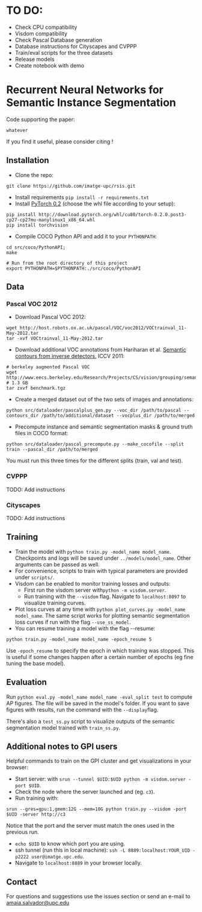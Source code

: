 # TO DO:

- Check CPU compatibility
- Visdom compatibility
- Check Pascal Database generation
- Database instructions for Cityscapes and CVPPP
- Train/eval scripts for the three datasets
- Release models
- Create notebook with demo

# Recurrent Neural Networks for Semantic Instance Segmentation

Code supporting the paper:

```
whatever 
```

If you find it useful, please consider citing !

## Installation
- Clone the repo:

```shell
git clone https://github.com/imatge-upc/rsis.git
```

- Install requirements ```pip install -r requirements.txt``` 
- Install [PyTorch 0.2](http://pytorch.org/) (choose the whl file according to your setup):

```shell
pip install http://download.pytorch.org/whl/cu80/torch-0.2.0.post3-cp27-cp27mu-manylinux1_x86_64.whl  
pip install torchvision
```

- Compile COCO Python API and add it to your ```PYTHONPATH```:

```shell
cd src/coco/PythonAPI;
make
```

```shell
# Run from the root directory of this project
export PYTHONPATH=$PYTHONPATH:./src/coco/PythonAPI
```

## Data

### Pascal VOC 2012

- Download Pascal VOC 2012:

```shell
wget http://host.robots.ox.ac.uk/pascal/VOC/voc2012/VOCtrainval_11-May-2012.tar
tar -xvf VOCtrainval_11-May-2012.tar
```
- Download additional VOC annotations from Hariharan et al. [Semantic contours from inverse detectors.](http://home.bharathh.info/pubs/pdfs/BharathICCV2011.pdf) ICCV 2011:

```shell
# berkeley augmented Pascal VOC
wget http://www.eecs.berkeley.edu/Research/Projects/CS/vision/grouping/semantic_contours/benchmark.tgz # 1.3 GB
tar zxvf benchmark.tgz
```

- Create a merged dataset out of the two sets of images and annotations: 
```
python src/dataloader/pascalplus_gen.py --voc_dir /path/to/pascal --contours_dir /path/to/additional/dataset --vocplus_dir /path/to/merged
```
- Precompute instance and semantic segmentation masks & ground truth files in COCO format:

```
python src/dataloader/pascal_precompute.py --make_cocofile --split train --pascal_dir /path/to/merged
``` 

You must run this three times for the different splits (train, val and test).

### CVPPP

TODO: Add instructions

### Cityscapes

TODO: Add instructions

## Training

- Train the model with ```python train.py -model_name model_name```. Checkpoints and logs will be saved under ```../models/model_name```. Other arguments can be passed as well.
- For convenience, scripts to train with typical parameters are provided under ```scripts/```.
- Visdom can be enabled to monitor training losses and outputs:
	- First run the visdom server with```python -m visdom.server```.
	- Run training with the ```--visdom``` flag. Navigate to ```localhost:8097``` to visualize training curves.
- Plot loss curves at any time with ```python plot_curves.py -model_name model_name```. The same script works for plotting semantic segmentation loss curves if run with the flag ```--use_ss_model```.
- You can resume training a model with the flag --resume:

```
python train.py -model_name model_name -epoch_resume 5
```

Use ```-epoch_resume``` to specify the epoch in which training was stopped. This is useful if some changes happen after a certain number of epochs (eg fine tuning the base model).

## Evaluation

Run ```python eval.py -model_name model_name -eval_split test``` to compute AP figures. The file will be saved in the model's folder. If you want to save figures with results, run the command with the ```--display```flag.

There's also a ```test_ss.py``` script to visualize outputs of the semantic segmentation model trained with ```train_ss.py```.


## Additional notes to GPI users	

Helpful commands to train on the GPI cluster and get visualizations in your browser:

- Start server: with ```srun --tunnel $UID:$UID python -m visdom.server -port $UID```. 
- Check the node where the server launched and (eg. ```c3```).
- Run training with: 
```
srun --gres=gpu:1,gmem:12G --mem=10G python train.py --visdom -port $UID -server http://c3
``` 
  Notice that the port and the server must match the ones used in the previous run.
- ```echo $UID``` to know which port you are using.
- ssh tunnel (run this in local machine): ```ssh -L 8889:localhost:YOUR_UID -p2222 user@imatge.upc.edu```.
- Navigate to ```localhost:8889``` in your browser locally.

## Contact

For questions and suggestions use the issues section or send an e-mail to amaia.salvador@upc.edu

